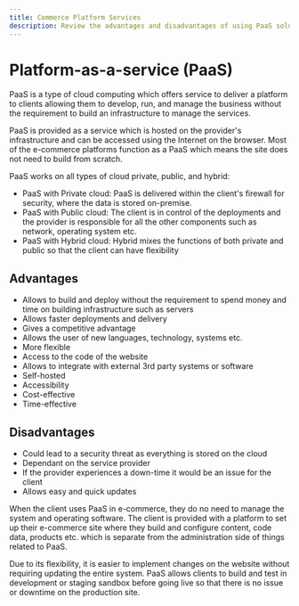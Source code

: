 ```yaml
---
title: Commerce Platform Services
description: Review the advantages and disadvantages of using PaaS solutions for your hosting infrastructure to determine what's right for your ecommerce project.
---
```


# Platform-as-a-service (PaaS)

PaaS is a type of cloud computing which offers service to deliver a platform to clients allowing them to develop, run, and manage the business without the requirement to build an infrastructure to manage the services.

PaaS is provided as a service which is hosted on the provider's infrastructure and can be accessed using the Internet on the browser. Most of the e-commerce platforms function as a PaaS which means the site does not need to build from scratch.

PaaS works on all types of cloud private, public, and hybrid:

- PaaS with Private cloud: PaaS is delivered within the client's firewall for security, where the data is stored on-premise.
- PaaS with Public cloud: The client is in control of the deployments and the provider is responsible for all the other components such as network, operating system etc.
- PaaS with Hybrid cloud: Hybrid mixes the functions of both private and public so that the client can have flexibility

## Advantages

- Allows to build and deploy without the requirement to spend money and time on building infrastructure such as servers
- Allows faster deployments and delivery
- Gives a competitive advantage
- Allows the user of new languages, technology, systems etc.
- More flexible
- Access to the code of the website
- Allows to integrate with external 3rd party systems or software
- Self-hosted
- Accessibility
- Cost-effective
- Time-effective

## Disadvantages

- Could lead to a security threat as everything is stored on the cloud
- Dependant on the service provider
- If the provider experiences a down-time it would be an issue for the
client
- Allows easy and quick updates

When the client uses PaaS in e-commerce, they do no need to manage the system and operating software. The client is provided with a platform to set up their e-commerce site where they build and configure content, code data, products etc. which is separate from the administration side of things related to PaaS. 

Due to its flexibility, it is easier to implement changes on the website without requiring updating the entire system. PaaS allows clients to build and test in development or staging sandbox before going live so that there is no issue or downtime on the production site.
